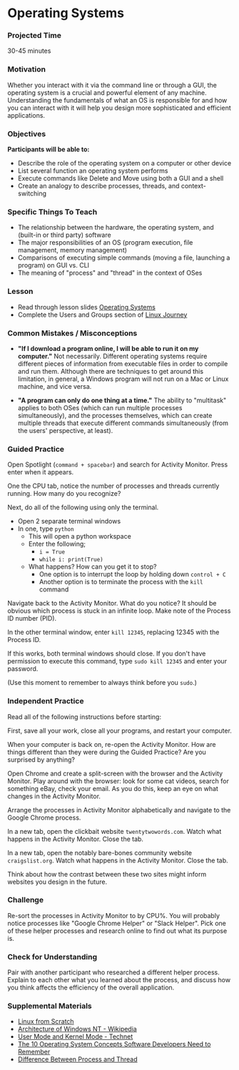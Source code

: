 # Operating Systems

### Projected Time

30-45 minutes

### Motivation

Whether you interact with it via the command line or through a GUI, the operating system is a crucial and powerful element of any machine. Understanding the fundamentals of what an OS is responsible for and how you can interact with it will help you design more sophisticated and efficient applications.

### Objectives

**Participants will be able to:**

- Describe the role of the operating system on a computer or other device
- List several function an operating system performs
- Execute commands like Delete and Move using both a GUI and a shell
- Create an analogy to describe processes, threads, and context-switching

### Specific Things To Teach

- The relationship between the hardware, the operating system, and (built-in or third party) software
- The major responsibilities of an OS (program execution, file management, memory management)
- Comparisons of executing simple commands (moving a file, launching a program) on GUI vs. CLI
- The meaning of "process" and "thread" in the context of OSes

### Lesson

- Read through lesson slides [Operating Systems](https://docs.google.com/presentation/d/1lHxgrmb1M58f7ww51_xJT8ZeB0izVfMEeZnSLsH2YmU/edit?usp=sharing)
- Complete the Users and Groups section of [Linux Journey](https://linuxjourney.com/)

### Common Mistakes / Misconceptions

- **"If I download a program online, I will be able to run it on my computer."** Not necessarily. Different operating systems require different pieces of information from executable files in order to compile and run them. Although there are techniques to get around this limitation, in general, a Windows program will not run on a Mac or Linux machine, and vice versa.  

- **"A program can only do one thing at a time."** The ability to "multitask" applies to both OSes (which can run multiple processes simultaneously), and the processes themselves, which can create multiple threads that execute different commands simultaneously (from the users' perspective, at least).


### Guided Practice

Open Spotlight (`command + spacebar`) and search for Activity Monitor. Press enter when it appears.

One the CPU tab, notice the number of processes and threads currently running. How many do you recognize?

Next, do all of the following using only the terminal.

- Open 2 separate terminal windows
- In one, type `python`
  - This will open a python workspace
  - Enter the following;
    - `i = True`
    - `while i: print(True)`
  - What happens? How can you get it to stop?
    - One option is to interrupt the loop by holding down `control + C`
    - Another option is to terminate the process with the `kill` command

Navigate back to the Activity Monitor. What do you notice? It should be obvious which process is stuck in an infinite loop. Make note of the Process ID number (PID).

In the other terminal window, enter `kill 12345`, replacing 12345 with the Process ID.

If this works, both terminal windows should close. If you don't have permission to execute this command, type `sudo kill 12345` and enter your password.

(Use this moment to remember to always think before you `sudo`.)

### Independent Practice

Read all of the following instructions before starting:

First, save all your work, close all your programs, and restart your computer.

When your computer is back on, re-open the Activity Monitor. How are things different than they were during the Guided Practice? Are you surprised by anything?

Open Chrome and create a split-screen with the browser and the Activity Monitor. Play around with the browser: look for some cat videos, search for something eBay, check your email. As you do this, keep an eye on what changes in the Activity Monitor.

Arrange the processes in Activity Monitor alphabetically and navigate to the Google Chrome process.

In a new tab, open the clickbait website `twentytwowords.com`. Watch what happens in the Activity Monitor. Close the tab.

In a new tab, open the notably bare-bones community website `craigslist.org`. Watch what happens in the Activity Monitor. Close the tab.

Think about how the contrast between these two sites might inform websites you design in the future.


### Challenge

Re-sort the processes in Activity Monitor to by CPU%. You will probably notice processes like "Google Chrome Helper" or "Slack Helper". Pick one of these helper processes and research online to find out what its purpose is.


### Check for Understanding

Pair with another participant who researched a different helper process. Explain to each other what you learned about the process, and discuss how you think affects the efficiency of the overall application. 

### Supplemental Materials

- [Linux from Scratch](http://linuxfromscratch.org/lfs/read.html)
- [Architecture of Windows NT - Wikipedia](https://en.wikipedia.org/wiki/Architecture_of_Windows_NT)
- [User Mode and Kernel Mode - Technet](https://msdn.microsoft.com/en-us/windows/hardware/drivers/gettingstarted/user-mode-and-kernel-mode)
- [The 10 Operating System Concepts Software Developers Need to Remember](https://medium.com/cracking-the-data-science-interview/the-10-operating-system-concepts-software-developers-need-to-remember-480d0734d710)  
- [Difference Between Process and Thread](https://www.youtube.com/watch?v=O3EyzlZxx3g)
